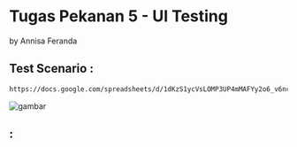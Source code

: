 # Tugas Pekanan 5 - UI Testing
by Annisa Feranda

## Test Scenario :
```bash
https://docs.google.com/spreadsheets/d/1dKzS1ycVsLOMP3UP4mMAFYy2o6_v6nc4/edit?usp=sharing&ouid=100654370420119157189&rtpof=true&sd=true
```
![gambar](https://user-images.githubusercontent.com/114634923/220040027-912b94fe-20ac-4f88-9b72-2312981a823a.png)

## :
